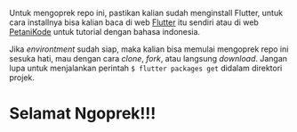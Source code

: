 Untuk mengoprek repo ini, pastikan kalian sudah menginstall Flutter, untuk cara installnya bisa kalian baca di web [Flutter](https://flutter.io) itu sendiri atau di web [PetaniKode](https://www.petanikode.com/flutter-linux/) untuk tutorial dengan bahasa indonesia.

Jika *environtment* sudah siap, maka kalian bisa memulai mengoprek repo ini sesuka hati, mau dengan cara *clone*, *fork*, atau langsung *download*. Jangan lupa untuk menjalankan perintah `$ flutter packages get` didalam direktori projek.

# Selamat Ngoprek!!!